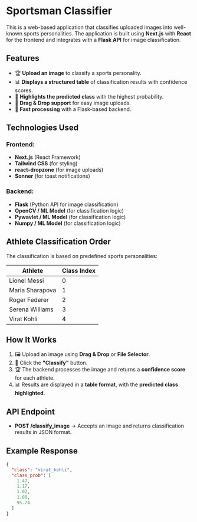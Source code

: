 # Sportsman Classifier

This is a web-based application that classifies uploaded images into well-known sports personalities. The application is built using **Next.js** with **React** for the frontend and integrates with a **Flask API** for image classification.

## Features
- 🏆 **Upload an image** to classify a sports personality.
- 📊 **Displays a structured table** of classification results with confidence scores.
- 🎯 **Highlights the predicted class** with the highest probability.
- 🔄 **Drag & Drop support** for easy image uploads.
- 🚀 **Fast processing** with a Flask-based backend.

## Technologies Used
### **Frontend:**
- **Next.js** (React Framework)
- **Tailwind CSS** (for styling)
- **react-dropzone** (for image uploads)
- **Sonner** (for toast notifications)

### **Backend:**
- **Flask** (Python API for image classification)
- **OpenCV / ML Model** (for classification logic)
- **Pywavlet / ML Model** (for classification logic)
- **Numpy / ML Model** (for classification logic)

## Athlete Classification Order
The classification is based on predefined sports personalities:

| Athlete | Class Index |
|---------|------------|
| Lionel Messi | 0|
| Maria Sharapova | 1|
| Roger Federer | 2 |
| Serena Williams | 3 |
| Virat Kohli | 4|

## How It Works
1. 🖼️ Upload an image using **Drag & Drop** or **File Selector**.
2. 🔄 Click the **"Classify"** button.
3. 🏆 The backend processes the image and returns a **confidence score** for each athlete.
4. 📊 Results are displayed in a **table format**, with the **predicted class highlighted**.


## API Endpoint
- **POST /classify_image** → Accepts an image and returns classification results in JSON format.

## Example Response
```json
{
  "class": "virat_kohli",
  "class_prob": [
    1.47,  
    1.17,  
    1.02,  
    1.08,  
    95.24  
  ]
}
```


